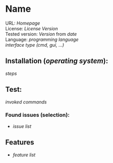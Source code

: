 # Name

URL: *Homepage*  
License: *License Version*  
Tested version: *Version* from *date*  
Language: *programming language*  
*interface type (cmd, gui, ...)*

## Installation (*operating system*):  
*steps*

## Test:  
*invoked commands*

### Found issues (selection):
* *issue list*


## Features

* *feature list*
